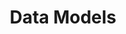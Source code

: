 ---
title: Data Models
# Set the display order for this section
order: 5
# Specify the layout for this section
nested_content: DbDataModelSections
nestedContentType: tabs
icon: fa-list
---